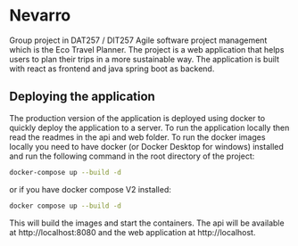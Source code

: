 # Nevarro
Group project in DAT257 / DIT257 Agile software project management which is the Eco Travel Planner. 
The project is a web application that helps users to plan their trips in a more sustainable way. 
The application is built with react as frontend and java spring boot as backend.

## Deploying the application
The production version of the application is deployed using docker to quickly deploy the application to a server.
To run the application locally then read the readmes in the api and web folder.
To run the docker images locally you need to have docker (or Docker Desktop for windows) installed 
and run the following command in the root directory of the project:
```bash
docker-compose up --build -d
```
or if you have docker compose V2 installed:
```bash
docker compose up --build -d
```
This will build the images and start the containers. The api will be available at http://localhost:8080 and the web application at http://localhost.
